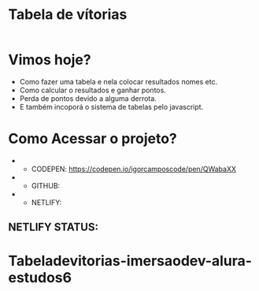 # Tabela de vítorias <br>

 <img src="">

# Vimos hoje?<br>

* Como fazer uma tabela e nela colocar resultados nomes etc.
* Como calcular o resultados e ganhar pontos.
* Perda de pontos devido a alguma derrota.
* E também incoporá o sistema de tabelas pelo javascript. <br>

# Como Acessar o projeto?<br>

* * CODEPEN: https://codepen.io/igorcamposcode/pen/QWabaXX
* * GITHUB: 
* * NETLIFY: <br>

## NETLIFY STATUS:<br>


# Tabeladevitorias-imersaodev-alura-estudos6
